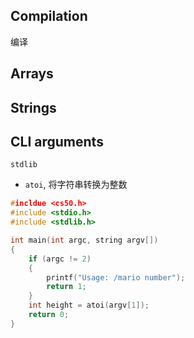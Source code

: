 ## Compilation

编译



## Arrays



## Strings



## CLI arguments

`stdlib`

- `atoi`, 将字符串转换为整数

```c
#incldue <cs50.h>
#include <stdio.h>
#include <stdlib.h>

int main(int argc, string argv[])
{
  	if (argc != 2)
    {
      	printf("Usage: /mario number");
      	return 1;
    }
  	int height = atoi(argv[1]);
  	return 0;
}
```

